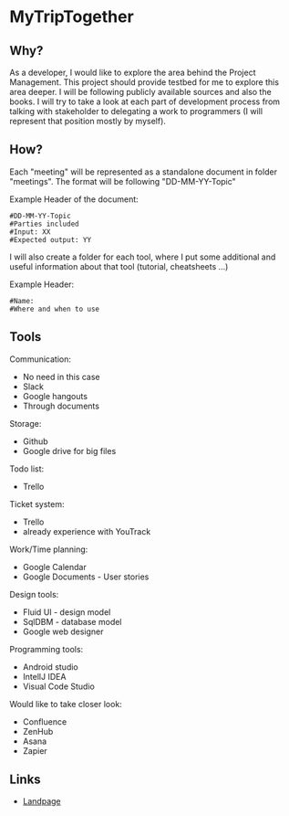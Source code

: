 # MyTripTogether

## Why?

As a developer, I would like to explore the area behind the Project Management. This project should provide testbed for me to explore this area deeper. I will be following publicly available sources and also the books. I will try to take a look at each part of development process from talking with stakeholder to delegating a work to programmers (I will represent that position mostly by myself).

## How?

Each "meeting" will be represented as a standalone document in folder "meetings". The format will be following "DD-MM-YY-Topic"

Example Header of the document:

	#DD-MM-YY-Topic
	#Parties included
	#Input: XX
	#Expected output: YY

I will also create a folder for each tool, where I put some additional and useful information about that tool (tutorial, cheatsheets ...)

Example Header:

	#Name:
	#Where and when to use


## Tools

Communication:

 * No need in this case
 * Slack
 * Google hangouts
 * Through documents 

Storage:

 * Github
 * Google drive for big files

Todo list:

 * Trello

Ticket system:

 * Trello
 * already experience with YouTrack

Work/Time planning:

 * Google Calendar
 * Google Documents - User stories


Design tools:

 * Fluid UI - design model
 * SqlDBM - database model
 * Google web designer


Programming tools:
	
 * Android studio
 * IntellJ IDEA
 * Visual Code Studio

Would like to take closer look:

 * Confluence
 * ZenHub
 * Asana
 * Zapier

## Links

 * [Landpage](./landpage/README.md)
